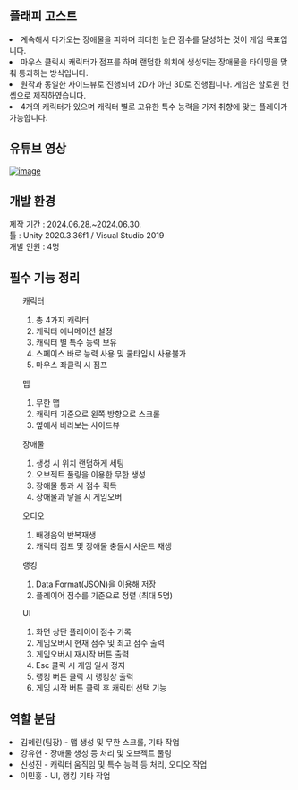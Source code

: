 ## 플래피 고스트
<li>계속해서 다가오는 장애물을 피하며 최대한 높은 점수를 달성하는 것이 게임 목표입니다.</li>
<li>마우스 클릭시 캐릭터가 점프를 하며 랜덤한 위치에 생성되는 장애물을 타이밍을 맞춰 통과하는 방식입니다.</li>
<li>원작과 동일한 사이드뷰로 진행되며 2D가 아닌 3D로 진행됩니다. 게임은 할로윈 컨셉으로 제작하였습니다.</li>
<li>4개의 캐릭터가 있으며 캐릭터 별로 고유한 특수 능력을 가져 취향에 맞는 플레이가 가능합니다.</li>

## 유튜브 영상
[![image](https://github.com/user-attachments/assets/3c371aa8-ea04-4455-8be3-d4f8965b6209)](https://youtu.be/4msD1FqOKBg?si=xWqkla84E8xfShYo)


## 개발 환경
제작 기간 : 2024.06.28.~2024.06.30. <br>
툴 : Unity 2020.3.36f1 / Visual Studio 2019 <br>
개발 인원 : 4명

## 필수 기능 정리
<ul>캐릭터
  <ol type=1>
    <li>총 4가지 캐릭터 </li>
    <li>캐릭터 애니메이션 설정</li>
    <li>캐릭터 별 특수 능력 보유 </li>
    <li>스페이스 바로 능력 사용 및 쿨타임시 사용불가</li>
    <li>마우스 좌클릭 시 점프</li>
  </ol>
</ul>
<ul>맵
  <ol type=1>
    <li>무한 맵</li>
    <li>캐릭터 기준으로 왼쪽 방향으로 스크롤</li>
    <li>옆에서 바라보는 사이드뷰</li>
  </ol>
</ul>
<ul>장애물
  <ol type=1>
    <li>생성 시 위치 랜덤하게 세팅 </li>
    <li>오브젝트 풀링을 이용한 무한 생성</li>
    <li>장애물 통과 시 점수 획득</li>
    <li>장애물과 닿을 시 게임오버</li>
  </ol>
</ul>
<ul>오디오
  <ol type=1>
    <li>배경음악 반복재생</li>
    <li>캐릭터 점프 및 장애물 충돌시 사운드 재생 </li>
  </ol>
</ul>
<ul>랭킹
  <ol type=1>
    <li>Data Format(JSON)을 이용해 저장</li>
    <li>플레이어 점수를 기준으로 정렬 (최대 5명)</li>
  </ol>
  
</ul>
<ul>UI
  <ol type=1>
    <li>화면 상단 플레이어 점수 기록 </li>
    <li>게임오버시 현재 점수 및 최고 점수 출력</li>
    <li>게임오버시 재시작 버튼 출력</li>
    <li>Esc 클릭 시 게임 일시 정지</li>
    <li>랭킹 버튼 클릭 시 랭킹창 출력</li>
    <li>게임 시작 버튼 클릭 후 캐릭터 선택 기능</li>
  </ol>
</ul>

## 역할 분담
<li>김혜린(팀장) - 맵 생성 및 무한 스크롤, 기타 작업</li>
<li>강유현 - 장애물 생성 등 처리 및 오브젝트 풀링</li>
<li>신성진 - 캐릭터 움직임 및 특수 능력 등 처리, 오디오 작업</li>
<li>이민홍 - UI, 랭킹 기타 작업</li>
